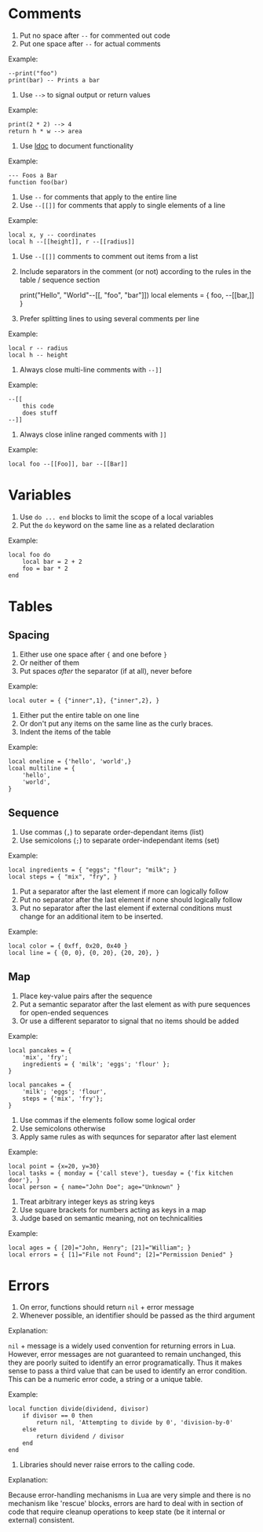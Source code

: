 <!-- vim: set noexpandtab :miv -->

# Comments

1. Put no space after `--` for commented out code
2. Put one space after `--` for actual comments

Example:

	--print("foo")
	print(bar) -- Prints a bar

1. Use `-->` to signal output or return values

Example:

	print(2 * 2) --> 4
	return h * w --> area

1. Use [ldoc](syntax) to document functionality

Example:

	--- Foos a Bar
	function foo(bar)

1. Use `--` for comments that apply to the entire line
2. Use `--[[]]` for comments that apply to single elements of a line

Example:

	local x, y -- coordinates
	local h --[[height]], r --[[radius]]

1. Use `--[[]]` comments to comment out items from a list
2. Include separators in the comment (or not) according to the rules in the
	 table / sequence section

	print("Hello", "World"--[[, "foo", "bar"]])
	local elements = { foo, --[[bar,]] }

1. Prefer splitting lines to using several comments per line

Example:

	local r -- radius
	local h -- height

1. Always close multi-line comments with `--]]`

Example:

	--[[
		this code
		does stuff
	--]]

1. Always close inline ranged comments with `]]`

Example:

	local foo --[[Foo]], bar --[[Bar]]

# Variables

1. Use `do ... end` blocks to limit the scope of a local variables
2. Put the `do` keyword on the same line as a related declaration

Example:

	local foo do
		local bar = 2 + 2
		foo = bar * 2
	end

# Tables

## Spacing

<!-- inner spaces -->
1. Either use one space after `{` and one before `}`
2. Or neither of them
3. Put spaces *after* the separator (if at all), never before

Example:

	local outer = { {"inner",1}, {"inner",2}, }

<!-- multiline -->
1. Either put the entire table on one line
2. Or don't put any items on the same line as the curly braces.
3. Indent the items of the table

Example:

	local oneline = {'hello', 'world',}
	lcoal multiline = {
		'hello',
		'world',
	}

## Sequence

<!-- comma for lists, semicolon for sets -->
1. Use commas (`,`) to separate order-dependant items (list)
2. Use semicolons (`;`) to separate order-independant items (set)

Example:

	local ingredients = { "eggs"; "flour"; "milk"; }
	local steps = { "mix", "fry", }

<!-- semantic last separator -->
1. Put a separator after the last element if more can logically follow
2. Put no separator after the last element if none should logically follow
3. Put no separator after the last element if external conditions must change
	 for an additional item to be inserted.

Example:

	local color = { 0xff, 0x20, 0x40 }
	local line = { {0, 0}, {0, 20}, {20, 20}, }

## Map

<!-- sequence first -->
1. Place key-value pairs after the sequence
2. Put a semantic separator after the last element as with pure sequences for
	open-ended sequences
3. Or use a different separator to signal that no items should be added

Example:

	local pancakes = {
		'mix', 'fry';
		ingredients = { 'milk'; 'eggs'; 'flour' };
	}

	local pancakes = {
		'milk'; 'eggs'; 'flour',
		steps = {'mix', 'fry'};
	}

<!--
	This last one looks a bit awkward, but the benefit of the added
	semantic meaning may well outweigh it looking a bit weird at first.
-->

<!-- commas for logical order -->
1. Use commas if the elements follow some logical order
2. Use semicolons otherwise
3. Apply same rules as with sequnces for separator after last element

Example:

	local point = {x=20, y=30}
	local tasks = { monday = {'call steve'}, tuesday = {'fix kitchen door'}, }
	local person = { name="John Doe"; age="Unknown" }

<!-- arbitrary integer keys -->
1. Treat arbitrary integer keys as string keys
2. Use square brackets for numbers acting as keys in a map
3. Judge based on semantic meaning, not on technicalities

Example:

	local ages = { [20]="John, Henry"; [21]="William"; }
	local errors = { [1]="File not Found"; [2]="Permission Denied" }

# Errors

1. On error, functions should return `nil` + error message
2. Whenever possible, an identifier should be passed as the third argument

Explanation:

`nil` + message is a widely used convention for returning errors in Lua.
However, error messages are not guaranteed to remain unchanged,
this they are poorly suited to identify an error programatically.
Thus it makes sense to pass a third value that can be used to identify an error
condition. This can be a numeric error code, a string or a unique table.

Example:

	local function divide(dividend, divisor)
		if divisor == 0 then
			return nil, 'Attempting to divide by 0', 'division-by-0'
		else
			return dividend / divisor
		end
	end

1. Libraries should never raise errors to the calling code.

Explanation:

Because error-handling mechanisms in Lua are very simple
and there is no mechanism like 'rescue' blocks,
errors are hard to deal with in section of code that require cleanup operations
to keep state (be it internal or external) consistent.
